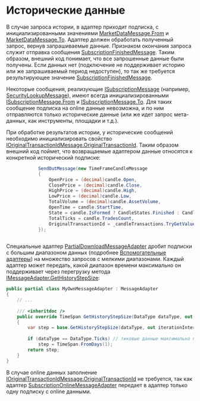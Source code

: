 # Исторические данные

В случае запроса истории, в адаптер приходит подписка, с инициализированными значениями [MarketDataMessage.From](xref:StockSharp.Messages.MarketDataMessage.From) и [MarketDataMessage.To](xref:StockSharp.Messages.MarketDataMessage.To). Адаптер должен обработать полученный запрос, вернув запрашиваемые данные. Признаком окончания запроса служит отправка сообщения [SubscriptionFinishedMessage](xref:StockSharp.Messages.SubscriptionFinishedMessage). Таким образом, внешний код понимает, что все запрошенные данные были получены. Если данных нет (подключение не поддерживает историю или же запрашиваемый период недоступен), то так же требуется результирующее значение [SubscriptionFinishedMessage](xref:StockSharp.Messages.SubscriptionFinishedMessage). 

Некоторые сообщения, реализующие [ISubscriptionMessage](xref:StockSharp.Messages.ISubscriptionMessage) (например, [SecurityLookupMessage](xref:StockSharp.Messages.SecurityLookupMessage)), имеют всегда инициализированными [ISubscriptionMessage.From](xref:StockSharp.Messages.ISubscriptionMessage.From) и [ISubscriptionMessage.To](xref:StockSharp.Messages.ISubscriptionMessage.To). Для таких сообщение подписка на online данные невозможна, и по ним отправляются только исторические данные (или же идет запрос мета\-данных, как инструменты, площадки и т.д.). 

При обработке результатов истории, у исторические сообщений необходимо инициализировать свойство [IOriginalTransactionIdMessage.OriginalTransactionId](xref:StockSharp.Messages.IOriginalTransactionIdMessage.OriginalTransactionId). Таким образом внешний код поймет, что возвращаемые адаптером данные относятся к конкретной исторический подписке:

```cs
      		SendOutMessage(new TimeFrameCandleMessage
			{
				OpenPrice = (decimal)candle.Open,
				ClosePrice = (decimal)candle.Close,
				HighPrice = (decimal)candle.High,
				LowPrice = (decimal)candle.Low,
				TotalVolume = (decimal)candle.AssetVolume,
				OpenTime = candle.StartTime,
				State = candle.IsFormed ? CandleStates.Finished : CandleStates.Active,
				TotalTicks = candle.TradesCount,
				OriginalTransactionId = _candleTransactions.TryGetValue(Tuple.Create(secId, tf)), // <- заполняем идентификато подписки, по которому внешний код определит, какой инструмент и тайм-фрейм был в подписке
			});
      
```

Специальные адаптер [PartialDownloadMessageAdapter](xref:StockSharp.Algo.PartialDownloadMessageAdapter) дробит подписки с большим диапазоном данных (подробнее [Вспомогательные адаптеры](Messages_adapters_chain.md)) на множество запросов с мелкими диапазонами. Каждый адаптер может передать, какой диапазон времени максимально он поддерживает через перегрузку метода [IMessageAdapter.GetHistoryStepSize](xref:StockSharp.Messages.IMessageAdapter.GetHistoryStepSize):

```cs
public partial class MyOwnMessageAdapter : MessageAdapter
{
	// ...
	
	/// <inheritdoc />
	public override TimeSpan GetHistoryStepSize(DataType dataType, out TimeSpan iterationInterval)
	{
		var step = base.GetHistoryStepSize(dataType, out iterationInterval);
			
		if (dataType == DataType.Ticks) // тиковые данные максимально поддерживает диапазон в один день
			step = TimeSpan.FromDays(1);
		return step;
	}
}
```

В случае online данных заполнение [IOriginalTransactionIdMessage.OriginalTransactionId](xref:StockSharp.Messages.IOriginalTransactionIdMessage.OriginalTransactionId) не требуется, так как адаптер [SubscriptionOnlineMessageAdapter](xref:StockSharp.Algo.SubscriptionOnlineMessageAdapter) передает в адаптер только одну подписку с online данными.
